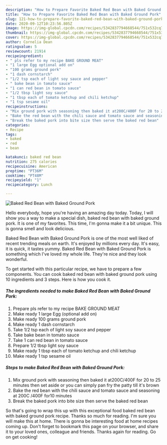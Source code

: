 ```yaml
---
description: "How to Prepare Favorite Baked Red Bean with Baked Ground Pork"
title: "How to Prepare Favorite Baked Red Bean with Baked Ground Pork"
slug: 121-how-to-prepare-favorite-baked-red-bean-with-baked-ground-pork
date: 2020-09-12T10:23:56.805Z
image: https://img-global.cpcdn.com/recipes/5342837794668544/751x532cq70/baked-red-bean-with-baked-ground-pork-recipe-main-photo.jpg
thumbnail: https://img-global.cpcdn.com/recipes/5342837794668544/751x532cq70/baked-red-bean-with-baked-ground-pork-recipe-main-photo.jpg
cover: https://img-global.cpcdn.com/recipes/5342837794668544/751x532cq70/baked-red-bean-with-baked-ground-pork-recipe-main-photo.jpg
author: Cornelia Dean
ratingvalue: 5
reviewcount: 21914
recipeingredient:
- " pls refer to my recipe BAKE GROUND MEAT"
- "1 large Egg optional add on"
- "100 grams ground pork"
- "1 dash cornstarch"
- "1/2 tsp each of light soy sauce and pepper"
- " bake bean in tomato sauce"
- "1 can red bean in tomato sauce"
- "1/2 tbsp light soy sauce"
- "1 tbsp each of tomato ketchup and chili ketchup"
- "1 tsp sesame oil"
recipeinstructions:
- "Mix ground pork with seasoning then baked it at200C/400F for 20 to 25 minutes then set aside or you can simply pan fry the patty till it&#39;s brown"
- "Bake the red bean with the chili sauce and tomato sauce and seasoning at 200C /400F for10 minutes"
- "Break the baked pork into bite size then serve the baked red bean"
categories:
- Recipe
tags:
- baked
- red
- bean

katakunci: baked red bean 
nutrition: 275 calories
recipecuisine: American
preptime: "PT36M"
cooktime: "PT48M"
recipeyield: "1"
recipecategory: Lunch

---
```



![Baked Red Bean with Baked Ground Pork](https://img-global.cpcdn.com/recipes/5342837794668544/751x532cq70/baked-red-bean-with-baked-ground-pork-recipe-main-photo.jpg)

Hello everybody, hope you're having an amazing day today. Today, I will show you a way to make a special dish, baked red bean with baked ground pork. It is one of my favorites. This time, I'm gonna make it a bit unique. This is gonna smell and look delicious.

Baked Red Bean with Baked Ground Pork is one of the most well liked of recent trending meals on earth. It's enjoyed by millions every day. It's easy, it is quick, it tastes yummy. Baked Red Bean with Baked Ground Pork is something which I've loved my whole life. They're nice and they look wonderful.




To get started with this particular recipe, we have to prepare a few components. You can cook baked red bean with baked ground pork using 10 ingredients and 3 steps. Here is how you cook it.

<!--inarticleads1-->

##### The ingredients needed to make Baked Red Bean with Baked Ground Pork:

1. Prepare  pls refer to my recipe BAKE GROUND MEAT
1. Make ready 1 large Egg (optional add on)
1. Make ready 100 grams ground pork
1. Make ready 1 dash cornstarch
1. Take 1/2 tsp each of light soy sauce and pepper
1. Take  bake bean in tomato sauce
1. Take 1 can red bean in tomato sauce
1. Prepare 1/2 tbsp light soy sauce
1. Make ready 1 tbsp each of tomato ketchup and chili ketchup
1. Make ready 1 tsp sesame oil




<!--inarticleads2-->

##### Steps to make Baked Red Bean with Baked Ground Pork:

1. Mix ground pork with seasoning then baked it at200C/400F for 20 to 25 minutes then set aside or you can simply pan fry the patty till it&#39;s brown
1. Bake the red bean with the chili sauce and tomato sauce and seasoning at 200C /400F for10 minutes
1. Break the baked pork into bite size then serve the baked red bean




So that's going to wrap this up with this exceptional food baked red bean with baked ground pork recipe. Thanks so much for reading. I'm sure you will make this at home. There is gonna be interesting food at home recipes coming up. Don't forget to bookmark this page on your browser, and share it to your loved ones, colleague and friends. Thanks again for reading. Go on get cooking!
